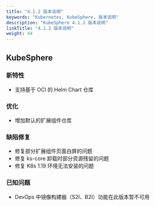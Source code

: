 ```yaml
---
title: "4.1.2 版本说明"
keywords: "Kubernetes, KubeSphere, 版本说明"
description: "KubeSphere 4.1.2 版本说明"
linkTitle: "4.1.2 版本说明"
weight: 44
---
```


## KubeSphere

### 新特性

- 支持基于 OCI 的 Helm Chart 仓库

### 优化

- 增加默认的扩展组件仓库

### 缺陷修复

- 修复部分扩展组件页面白屏的问题
- 修复 ks-core 卸载时部分资源残留的问题
- 修复 K8s 1.19 环境无法安装的问题

### 已知问题

-  DevOps 中镜像构建器（S2I、B2I）功能在此版本暂不可用